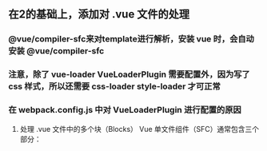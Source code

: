 ## 在2的基础上，添加对 .vue  文件的处理

### @vue/compiler-sfc来对template进行解析，安装 vue 时，会自动安装 @vue/compiler-sfc



### 注意，除了 vue-loader VueLoaderPlugin 需要配置外，因为写了 css 样式，所以还需要 css-loader style-loader 才可正常



### 在 webpack.config.js 中对 VueLoaderPlugin 进行配置的原因

1. 处理 .vue 文件中的多个块（Blocks）
Vue 单文件组件（SFC）通常包含三个部分：<template>、<script> 和 <style>，甚至可能包含自定义块（如 <docs>）。

VueLoaderPlugin 会确保这些块被正确解析，并分别交给对应的 loader 处理（如 vue-loader 处理 <template>，css-loader 处理 <style> 等）。

2. 自动应用匹配的规则
.vue 文件中的 <style> 块可能需要不同的 loader（如 css-loader、sass-loader），而 <script> 可能需要 babel-loader。

VueLoaderPlugin 会动态修改 Webpack 的配置，确保这些块能匹配到你在 Webpack 中定义的对应规则（比如 module.rules 中定义的 test: /\.css$/ 也会应用到 .vue 文件的 <style> 块）。

3. 支持热更新（HMR）
在开发环境下，VueLoaderPlugin 会配合 vue-loader 实现 Vue 组件的热模块替换（HMR），使得修改代码后无需刷新页面即可看到变化。

4. 处理资源路径转换
在 .vue 文件中，<template> 或 <style> 中引用的资源（如图片、字体等）会被 Webpack 正确处理，路径会被转换为最终的输出路径（尤其是在使用 file-loader 或 url-loader 时）。

为什么必须使用它？
如果没有 VueLoaderPlugin，vue-loader 可能无法正确处理 .vue 文件中的多个块，导致构建失败或样式、模板不生效。

它是 vue-loader 的配套插件，用于补充 Webpack 原生不支持的功能（如 SFC 的多块解析）。